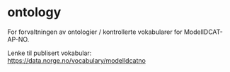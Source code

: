 # ontology
For forvaltningen av ontologier / kontrollerte vokabularer for ModellDCAT-AP-NO. 

Lenke til publisert vokabular: https://data.norge.no/vocabulary/modelldcatno
